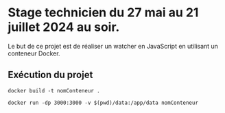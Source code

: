 # Stage technicien du 27 mai au 21 juillet 2024 au soir.

Le but de ce projet est de réaliser un watcher en JavaScript en utilisant un conteneur Docker.
## Exécution du projet 
```docker build -t nomConteneur .```

```docker run -dp 3000:3000 -v $(pwd)/data:/app/data nomConteneur```

